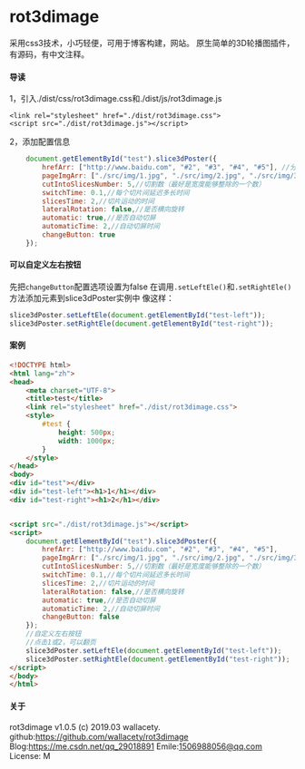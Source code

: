 # rot3dimage
采用css3技术，小巧轻便，可用于博客构建，网站。
原生简单的3D轮播图插件，有源码，有中文注释。

#### 导读
1，引入./dist/css/rot3dimage.css和./dist/js/rot3dimage.js
```
<link rel="stylesheet" href="./dist/rot3dimage.css">
<script src="./dist/rot3dimage.js"></script>
```
2，添加配置信息
```js
    document.getElementById("test").slice3dPoster({
        hrefArr: ["http://www.baidu.com", "#2", "#3", "#4", "#5"], //分别代表对应的连接
        pageImgArr: ["./src/img/1.jpg", "./src/img/2.jpg", "./src/img/3.jpg", "./src/img/4.jpg", "./src/img/5.jpg"], //分别代表对应的图片
        cutIntoSlicesNumber: 5,//切割数（最好是宽度能够整除的一个数）
        switchTime: 0.1,//每个切片间延迟多长时间
        slicesTime: 2,//切片运动的时间
        lateralRotation: false,//是否横向旋转
        automatic: true,//是否自动切屏
        automaticTime: 2,//自动切屏时间
        changeButton: true
    });
```
#### 可以自定义左右按钮
先把`changeButton`配置选项设置为false
在调用`.setLeftEle()`和`.setRightEle()`方法添加元素到slice3dPoster实例中
像这样：
```js
slice3dPoster.setLeftEle(document.getElementById("test-left"));
slice3dPoster.setRightEle(document.getElementById("test-right"));
```

#### 案例
```html
<!DOCTYPE html>
<html lang="zh">
<head>
    <meta charset="UTF-8">
    <title>test</title>
    <link rel="stylesheet" href="./dist/rot3dimage.css">
    <style>
        #test {
            height: 500px;
            width: 1000px;
        }
    </style>
</head>
<body>
<div id="test"></div>
<div id="test-left"><h1>1</h1></div>
<div id="test-right"><h1>2</h1></div>


<script src="./dist/rot3dimage.js"></script>
<script>
    document.getElementById("test").slice3dPoster({
        hrefArr: ["http://www.baidu.com", "#2", "#3", "#4", "#5"],
        pageImgArr: ["./src/img/1.jpg", "./src/img/2.jpg", "./src/img/3.jpg", "./src/img/4.jpg", "./src/img/5.jpg"],
        cutIntoSlicesNumber: 5,//切割数（最好是宽度能够整除的一个数）
        switchTime: 0.1,//每个切片间延迟多长时间
        slicesTime: 2,//切片运动的时间
        lateralRotation: false,//是否横向旋转
        automatic: true,//是否自动切屏
        automaticTime: 2,//自动切屏时间
        changeButton: false
    });
    //自定义左右按钮
    //点击1或2，可以翻页
    slice3dPoster.setLeftEle(document.getElementById("test-left"));
    slice3dPoster.setRightEle(document.getElementById("test-right"));
</script>
</body>
</html>
```
#### 关于
 rot3dimage v1.0.5
 (c) 2019.03 wallacety.
 github:https://github.com/wallacety/rot3dimage
 Blog:https://me.csdn.net/qq_29018891
 Emile:1506988056@qq.com
 License: M

